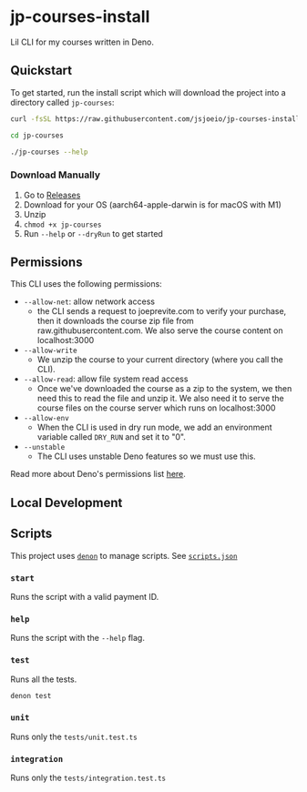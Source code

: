 # jp-courses-install

Lil CLI for my courses written in Deno.

## Quickstart

To get started, run the install script which will download the project into a directory called `jp-courses`:

```sh
curl -fsSL https://raw.githubusercontent.com/jsjoeio/jp-courses-install/main/scripts/install.sh | sh

cd jp-courses

./jp-courses --help
```


### Download Manually

1. Go to [Releases](https://github.com/jsjoeio/jp-courses-install/releases)
2. Download for your OS (aarch64-apple-darwin is for macOS with M1)
3. Unzip
4. `chmod +x jp-courses`
5. Run `--help` or `--dryRun` to get started

## Permissions

This CLI uses the following permissions:
- `--allow-net`: allow network access
  - the CLI sends a request to joeprevite.com to verify your purchase, then it downloads the course zip file from raw.githubusercontent.com. We also serve the course content on localhost:3000
- `--allow-write`
  - We unzip the course to your current directory (where you call the CLI).
- `--allow-read`: allow file system read access
  - Once we've downloaded the course as a zip to the system, we then need this to read the file and unzip it. We also need it to serve the course files on the course server which runs on localhost:3000
- `--allow-env`
  - When the CLI is used in dry run mode, we add an environment variable called `DRY_RUN` and set it to "0".
- `--unstable`
  - The CLI uses unstable Deno features so we must use this.

Read more about Deno's permissions list [here](https://deno.land/manual@v1.9.2/getting_started/permissions#permissions-list).

## Local Development

## Scripts

This project uses [`denon`](https://github.com/denosaurs/denon) to manage scripts. See [`scripts.json`](./scripts.json)

### `start`

Runs the script with a valid payment ID.

### `help`

Runs the script with the `--help` flag.

### `test`

Runs all the tests.
```sh
denon test
```

### `unit`

Runs only the `tests/unit.test.ts`

### `integration`

Runs only the `tests/integration.test.ts`